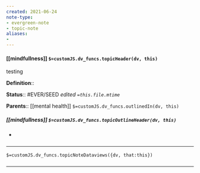 ```yaml
---
created: 2021-06-24
note-type: 
- evergreen-note
- topic-note
aliases:
- 
---
```

 
#### [[mindfullness]] `$=customJS.dv_funcs.topicHeader(dv, this)`
testing


**Definition**::

**Status**::  #EVER/SEED 
*edited `=this.file.mtime`*

**Parents**:: [[mental health]]
`$=customJS.dv_funcs.outlinedIn(dv, this)`

##### [[mindfullness]] `$=customJS.dv_funcs.topicOutlineHeader(dv, this)`
- 

### <hr class="dataviews"/>

`$=customJS.dv_funcs.topicNoteDataviews({dv, that:this})`


### <hr class="references"/>